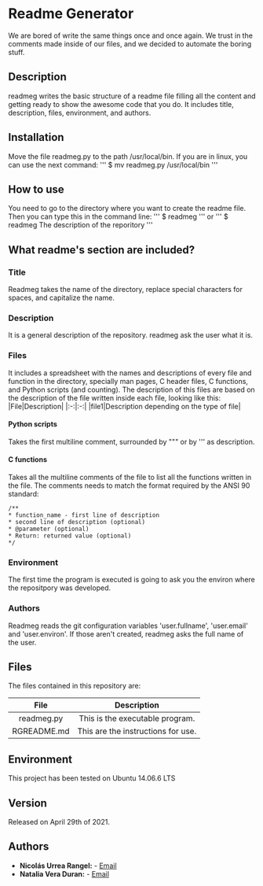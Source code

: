 # Readme Generator
We are bored of write the same things once and once again. We trust in the comments made inside of our files, and we decided to automate the boring stuff. 

## Description
readmeg writes the basic structure of a readme file filling all the content and getting ready to show the awesome code that you do. 
It includes title, description, files, environment, and authors. 

## Installation
Move the file readmeg.py to the path /usr/local/bin. If you are in linux, you can use the next command:
'''
$ mv readmeg.py /usr/local/bin
'''
## How to use
You need to go to the directory where you want to create the readme file. Then you can type this in the command line:
'''
$ readmeg
'''
or
'''
$ readmeg The description of the reporitory
'''

## What readme's section are included?
### Title
Readmeg takes the name of the directory, replace special characters for spaces, and capitalize the name.
### Description
It is a general description of the repository. readmeg ask the user what it is.
### Files
It includes a spreadsheet with the names and descriptions of every file and function in the directory, specially man pages, C header files, C functions, and Python scripts (and counting). The description of this files are based on the description of the file written inside each file, looking like this:
|File|Description|
|:-:|:-:|
|file1|Description depending on the type of file|
#### Python scripts
Takes the first multiline comment, surrounded by """ or by ''' as description.

#### C functions
Takes all the multiline comments of the file to list all the functions written in the file. The comments needs to match the format required by the ANSI 90 standard:
```
/**
* function_name - first line of description
* second line of description (optional)
* @parameter (optional)
* Return: returned value (optional)
*/
```
### Environment
The first time the program is executed is going to ask you the environ where the repositpory was developed.

### Authors
Readmeg reads the git configuration variables 'user.fullname', 'user.email' and 'user.environ'. If those aren't created, readmeg asks the full name of the user.

## Files
The files contained in this repository are:

|File|Description|
|:-:|:-:|
|readmeg.py| This is the executable program.|
|RGREADME.md| This are the instructions for use.|

## Environment
This project has been tested on Ubuntu 14.06.6 LTS
## Version
Released on April 29th of 2021.

## Authors
* **Nicolás Urrea Rangel:** - [Email](nico15935746@gmail.com)
* **Natalia Vera Duran:** - [Email](naveduran@gmail.com)
